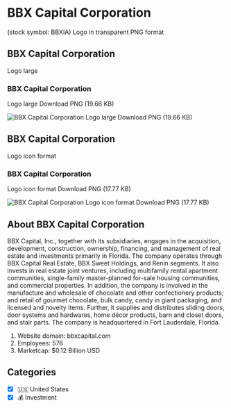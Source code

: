 # BBX Capital Corporation
 (stock symbol: BBXIA) Logo in transparent PNG format

## BBX Capital Corporation
 Logo large

### BBX Capital Corporation
 Logo large Download PNG (19.66 KB)

![BBX Capital Corporation
 Logo large Download PNG (19.66 KB)](/img/orig/BBXIA_BIG-163eb35f.png)

## BBX Capital Corporation
 Logo icon format

### BBX Capital Corporation
 Logo icon format Download PNG (17.77 KB)

![BBX Capital Corporation
 Logo icon format Download PNG (17.77 KB)](/img/orig/BBXIA-272f3692.png)

## About BBX Capital Corporation


BBX Capital, Inc., together with its subsidiaries, engages in the acquisition, development, construction, ownership, financing, and management of real estate and investments primarily in Florida. The company operates through BBX Capital Real Estate, BBX Sweet Holdings, and Renin segments. It also invests in real estate joint ventures, including multifamily rental apartment communities, single-family master-planned for-sale housing communities, and commercial properties. In addition, the company is involved in the manufacture and wholesale of chocolate and other confectionery products; and retail of gourmet chocolate, bulk candy, candy in giant packaging, and licensed and novelty items. Further, it supplies and distributes sliding doors, door systems and hardwares, home décor products, barn and closet doors, and stair parts. The company is headquartered in Fort Lauderdale, Florida.

1. Website domain: bbxcapital.com
2. Employees: 576
3. Marketcap: $0.12 Billion USD


## Categories
- [x] 🇺🇸 United States
- [x] 💰 Investment
